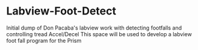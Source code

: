 # Labview-Foot-Detect
Initial dump of Don Pacaba's labview work with detecting footfalls and controlling tread Accel/Decel
This space will be used to develop a labview foot fall program for the Prism
